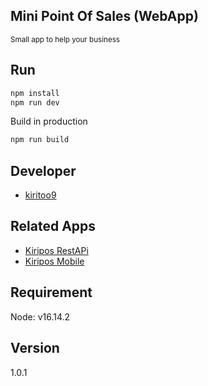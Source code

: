 ## Mini Point Of Sales (WebApp)
<small>Small app to help your business</small>

## Run
```bash
npm install
npm run dev
```
Build in production
```bash
npm run build
```

## Developer
<ul>
    <li><a href="https://github.com/kiritoo9">kiritoo9</a></li>
</ul>

## Related Apps
<ul>
    <li><a href="https://github.com/kiritoo9/kiripos">Kiripos RestAPi</a></li>
    <li><a href="#">Kiripos Mobile</a></li>
</ul>

## Requirement
Node: v16.14.2

## Version
1.0.1